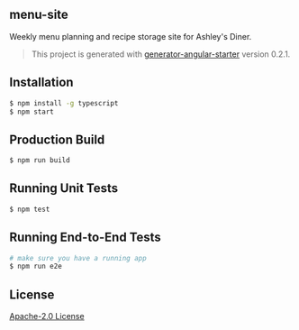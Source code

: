 ## menu-site
Weekly menu planning and recipe storage site for Ashley's Diner.
> This project is generated with [generator-angular-starter](https://github.com/shibbir/generator-angular-starter) version 0.2.1.

## Installation

```bash
$ npm install -g typescript
$ npm start
```

## Production Build
```bash
$ npm run build
```

## Running Unit Tests
```bash
$ npm test
```

## Running End-to-End Tests
```bash
# make sure you have a running app
$ npm run e2e
```

## License
<a href="https://opensource.org/licenses/Apache-2.0">Apache-2.0 License</a>
